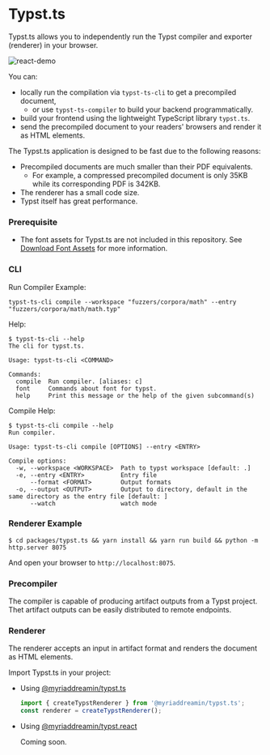 # Typst.ts

Typst.ts allows you to independently run the Typst compiler and exporter (renderer) in your browser.

![react-demo](https://user-images.githubusercontent.com/35292584/233788011-bd3456e7-6ca2-4567-a5b8-42a65fcb88a5.png)

You can:

- locally run the compilation via `typst-ts-cli` to get a precompiled document,
  - or use `typst-ts-compiler` to build your backend programmatically.
- build your frontend using the lightweight TypeScript library `typst.ts`.
- send the precompiled document to your readers' browsers and render it as HTML elements.

The Typst.ts application is designed to be fast due to the following reasons:

- Precompiled documents are much smaller than their PDF equivalents.
  - For example, a compressed precompiled document is only 35KB while its corresponding PDF is 342KB.
- The renderer has a small code size.
- Typst itself has great performance.

### Prerequisite

- The font assets for Typst.ts are not included in this repository. See [Download Font Assets](./docs/download-font-assets.md) for more information.

### CLI

Run Compiler Example:

```shell
typst-ts-cli compile --workspace "fuzzers/corpora/math" --entry "fuzzers/corpora/math/math.typ"
```

Help:

```shell
$ typst-ts-cli --help
The cli for typst.ts.

Usage: typst-ts-cli <COMMAND>

Commands:
  compile  Run compiler. [aliases: c]
  font     Commands about font for typst.
  help     Print this message or the help of the given subcommand(s)
```

Compile Help:

```shell
$ typst-ts-cli compile --help
Run compiler.

Usage: typst-ts-cli compile [OPTIONS] --entry <ENTRY>

Compile options:
  -w, --workspace <WORKSPACE>  Path to typst workspace [default: .]
  -e, --entry <ENTRY>          Entry file
      --format <FORMAT>        Output formats
  -o, --output <OUTPUT>        Output to directory, default in the same directory as the entry file [default: ]
      --watch                  watch mode
```

### Renderer Example

```shell
$ cd packages/typst.ts && yarn install && yarn run build && python -m http.server 8075
```

And open your browser to `http://localhost:8075`.

### Precompiler

The compiler is capable of producing artifact outputs from a Typst project. Thet artifact outputs can be easily distributed to remote endpoints.

### Renderer

The renderer accepts an input in artifact format and renders the document as HTML elements.

Import Typst.ts in your project:

- Using [@myriaddreamin/typst.ts][npm::typst.ts]

  ```typescript
  import { createTypstRenderer } from '@myriaddreamin/typst.ts';
  const renderer = createTypstRenderer();
  ```

- Using [@myriaddreamin/typst.react][npm::typst.react]

  Coming soon.

[npm::typst.ts]: https://www.npmjs.com/package/@myriaddreamin/typst.ts
[npm::typst.react]: ./packages/typst.react/README.md
